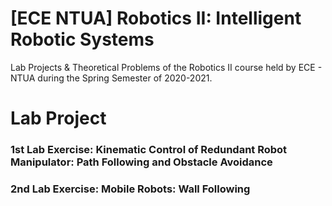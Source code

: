 # [ECE NTUA] Robotics II: Intelligent Robotic Systems
Lab Projects &amp; Theoretical Problems of the Robotics II course held by ECE - NTUA during the Spring Semester of 2020-2021.

# Lab Project

### 1st Lab Exercise: Kinematic Control of Redundant Robot Manipulator: Path Following and Obstacle Avoidance
### 2nd Lab Exercise: Mobile Robots: Wall Following

